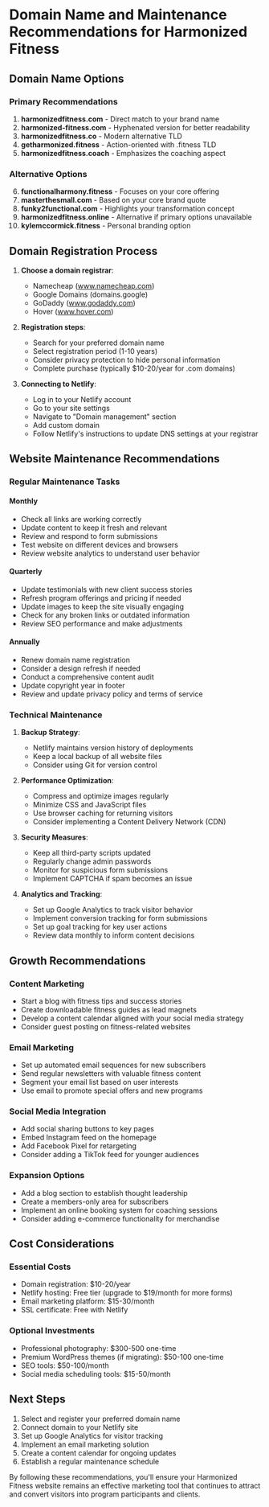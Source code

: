 # Domain Name and Maintenance Recommendations for Harmonized Fitness

## Domain Name Options

### Primary Recommendations
1. **harmonizedfitness.com** - Direct match to your brand name
2. **harmonized-fitness.com** - Hyphenated version for better readability
3. **harmonizedfitness.co** - Modern alternative TLD
4. **getharmonized.fitness** - Action-oriented with .fitness TLD
5. **harmonizedfitness.coach** - Emphasizes the coaching aspect

### Alternative Options
6. **functionalharmony.fitness** - Focuses on your core offering
7. **masterthesmall.com** - Based on your core brand quote
8. **funky2functional.com** - Highlights your transformation concept
9. **harmonizedfitness.online** - Alternative if primary options unavailable
10. **kylemccormick.fitness** - Personal branding option

## Domain Registration Process

1. **Choose a domain registrar**:
   - Namecheap (www.namecheap.com)
   - Google Domains (domains.google)
   - GoDaddy (www.godaddy.com)
   - Hover (www.hover.com)

2. **Registration steps**:
   - Search for your preferred domain name
   - Select registration period (1-10 years)
   - Consider privacy protection to hide personal information
   - Complete purchase (typically $10-20/year for .com domains)

3. **Connecting to Netlify**:
   - Log in to your Netlify account
   - Go to your site settings
   - Navigate to "Domain management" section
   - Add custom domain
   - Follow Netlify's instructions to update DNS settings at your registrar

## Website Maintenance Recommendations

### Regular Maintenance Tasks

#### Monthly
- Check all links are working correctly
- Update content to keep it fresh and relevant
- Review and respond to form submissions
- Test website on different devices and browsers
- Review website analytics to understand user behavior

#### Quarterly
- Update testimonials with new client success stories
- Refresh program offerings and pricing if needed
- Update images to keep the site visually engaging
- Check for any broken links or outdated information
- Review SEO performance and make adjustments

#### Annually
- Renew domain name registration
- Consider a design refresh if needed
- Conduct a comprehensive content audit
- Update copyright year in footer
- Review and update privacy policy and terms of service

### Technical Maintenance

1. **Backup Strategy**:
   - Netlify maintains version history of deployments
   - Keep a local backup of all website files
   - Consider using Git for version control

2. **Performance Optimization**:
   - Compress and optimize images regularly
   - Minimize CSS and JavaScript files
   - Use browser caching for returning visitors
   - Consider implementing a Content Delivery Network (CDN)

3. **Security Measures**:
   - Keep all third-party scripts updated
   - Regularly change admin passwords
   - Monitor for suspicious form submissions
   - Implement CAPTCHA if spam becomes an issue

4. **Analytics and Tracking**:
   - Set up Google Analytics to track visitor behavior
   - Implement conversion tracking for form submissions
   - Set up goal tracking for key user actions
   - Review data monthly to inform content decisions

## Growth Recommendations

### Content Marketing
- Start a blog with fitness tips and success stories
- Create downloadable fitness guides as lead magnets
- Develop a content calendar aligned with your social media strategy
- Consider guest posting on fitness-related websites

### Email Marketing
- Set up automated email sequences for new subscribers
- Send regular newsletters with valuable fitness content
- Segment your email list based on user interests
- Use email to promote special offers and new programs

### Social Media Integration
- Add social sharing buttons to key pages
- Embed Instagram feed on the homepage
- Add Facebook Pixel for retargeting
- Consider adding a TikTok feed for younger audiences

### Expansion Options
- Add a blog section to establish thought leadership
- Create a members-only area for subscribers
- Implement an online booking system for coaching sessions
- Consider adding e-commerce functionality for merchandise

## Cost Considerations

### Essential Costs
- Domain registration: $10-20/year
- Netlify hosting: Free tier (upgrade to $19/month for more forms)
- Email marketing platform: $15-30/month
- SSL certificate: Free with Netlify

### Optional Investments
- Professional photography: $300-500 one-time
- Premium WordPress themes (if migrating): $50-100 one-time
- SEO tools: $50-100/month
- Social media scheduling tools: $15-50/month

## Next Steps

1. Select and register your preferred domain name
2. Connect domain to your Netlify site
3. Set up Google Analytics for visitor tracking
4. Implement an email marketing solution
5. Create a content calendar for ongoing updates
6. Establish a regular maintenance schedule

By following these recommendations, you'll ensure your Harmonized Fitness website remains an effective marketing tool that continues to attract and convert visitors into program participants and clients.
